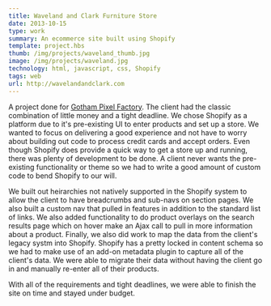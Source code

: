 ```yaml
---
title: Waveland and Clark Furniture Store 
date: 2013-10-15
type: work
summary: An ecommerce site built using Shopify 
template: project.hbs
thumb: /img/projects/waveland_thumb.jpg
image: /img/projects/waveland.jpg
technology: html, javascript, css, Shopify 
tags: web
url: http://wavelandandclark.com
---
```

A project done for [Gotham Pixel Factory](http://www.gothampixelfactory.com). The client had the classic combination of little money and a tight deadline. We chose Shopify as a platform due to it's pre-existing UI to enter products and set up a store. We wanted to focus on delivering a good experience and not have to worry about building out code to process credit cards and accept orders. Even though Shopify does provide a quick way to get a store up and running, there was plenty of
development to be done. A client never wants the pre-existing functionality or theme so we had to write a good amount of custom code to bend Shopify to our will. 

We built out heirarchies not natively supported in the Shopify system to allow the client to have breadcrumbs and sub-navs on section pages. We also built a custom nav that pulled in features in addition to the standard list of links. We also added functionality to do product overlays on the search results page which on hover make an Ajax call to pull in more information about a product. Finally, we also did work to map the data from the client's legacy systm into Shopify. Shopify has a
pretty locked in content schema so we had to make use of an add-on metadata plugin to capture all of the client's data. We were able to migrate their data without having the client go in and manually re-enter all of their products. 

With all of the requirements and tight deadlines, we were able to finish the site on time and stayed under budget.


